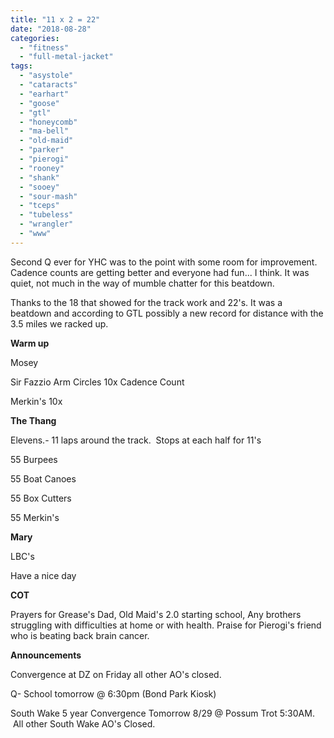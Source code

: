 ```yaml
---
title: "11 x 2 = 22"
date: "2018-08-28"
categories: 
  - "fitness"
  - "full-metal-jacket"
tags: 
  - "asystole"
  - "cataracts"
  - "earhart"
  - "goose"
  - "gtl"
  - "honeycomb"
  - "ma-bell"
  - "old-maid"
  - "parker"
  - "pierogi"
  - "rooney"
  - "shank"
  - "sooey"
  - "sour-mash"
  - "tceps"
  - "tubeless"
  - "wrangler"
  - "www"
---
```


Second Q ever for YHC was to the point with some room for improvement. Cadence counts are getting better and everyone had fun... I think. It was quiet, not much in the way of mumble chatter for this beatdown.

Thanks to the 18 that showed for the track work and 22's. It was a beatdown and according to GTL possibly a new record for distance with the 3.5 miles we racked up.

**Warm up**

Mosey

Sir Fazzio Arm Circles 10x Cadence Count

Merkin's 10x

**The Thang**

Elevens.- 11 laps around the track.  Stops at each half for 11's

55 Burpees

55 Boat Canoes

55 Box Cutters

55 Merkin's

**Mary**

LBC's

Have a nice day

**COT**

Prayers for Grease's Dad, Old Maid's 2.0 starting school, Any brothers struggling with difficulties at home or with health. Praise for Pierogi's friend who is beating back brain cancer.

**Announcements**

Convergence at DZ on Friday all other AO's closed.

Q- School tomorrow @ 6:30pm (Bond Park Kiosk)

South Wake 5 year Convergence Tomorrow 8/29 @ Possum Trot 5:30AM.  All other South Wake AO's Closed.
